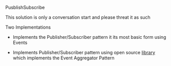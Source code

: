 PusblishSubscribe

This solution is only a conversation start and please threat it as such

Two Implementations

- Implements the Publisher/Subscriber pattern it its most basic form using Events

- Implements Publisher/Subscriber pattern using open source [library](https://github.com/NimaAra/Easy.MessageHub) which implements the Event Aggregator Pattern
